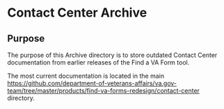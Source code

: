 # Contact Center Archive
## Purpose
The purpose of this Archive directory is to store outdated Contact Center documentation from earlier releases of the Find a VA Form tool.  

The most current documentation is located in the main https://github.com/department-of-veterans-affairs/va.gov-team/tree/master/products/find-va-forms-redesign/contact-center directory. 
